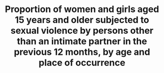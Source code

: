 ---
actual_indicator_available: See US data and metadata for indicator 5.2.1.
data_non_statistical: true
goal_meta_link: http://unstats.un.org/sdgs/files/metadata-compilation/Metadata-Goal-5.pdf
graph_title: See US data and metadata for indicator 5.2.1.
graph_type: null
has_metadata: true
indicator: 5.2.2
indicator_definition: "Number of girls and women aged 15+ who were subjected to sexual\
  \ violence by persons other than an intimate partner, as percentage of all girls\
  \ and women aged 15+, disaggregated by age and place of occurrence. Sexual violence\
  \ as defined in para 60 of the UN Guidelines for Producing Statistics on Violence\
  \ against Women: Statistical Surveys [1]: ... is any sort of harmful or unwanted\
  \ sexual behavior that is imposed on someone. It includes act of abusive sexual\
  \ contact, forced engagement in sexual acts, attempted or completed sexual acts\
  \ with a woman without her consent, sexual harassment, verbal abuse, threats, exposure,\
  \ unwanted touching, incest, etc. A minimum list of acts of sexual violence, which\
  \ should be expanded depending on the specific country context, consists of the\
  \ following: (a) Rape: Refers to engaging in the non-consensual vaginal, anal, or\
  \ oral penetration of a sexual nature of the body of another person with any bodily\
  \ part or object, including through the use of physical violence and by putting\
  \ the victim in a situation where she cannot say no or complies because of fear;\
  \ (b) Attempted rape: Refers to attempting to have non-consensual sexual intercourse\
  \ through the use of force or threats; (c) Other sexual acts: Refers to: \tIntimate\
  \ touching without consent \tSexual acts other than intercourse forced by money\
  \ \tSexual acts other than intercourse obtained through threats of physical violence\
  \ \tSexual acts other than intercourse obtained through threats to the well-being\
  \ of family members \tUse of force or coercion to obtain unwanted sexual acts or\
  \ any sexual activity that the female partner finds degrading or humiliating \t\
  Other acts of sexual violence. The indicator specifically considers the following:\
  \ 1) sexual violence (separately from physical violence); 2) women and girls aged\
  \ 15+ who were subjected to sexual violence; and 3) by perpetrators who are persons\
  \ other than an intimate partner.  This indicator provides the proportion of ever-partnered\
  \ girls and women aged 15+ subjected to physical, sexual or psychological violence\
  \ in the last 12 months by a current or former intimate partner. It is calculated\
  \ by dividing the number of ever-partnered girls and women aged 15+ subjected to\
  \ physical, sexual or psychological in the last 12 months by a current or former\
  \ intimate partner by the total number of ever-partnered girls and women aged 15+\
  \ in the population."
indicator_name: Proportion of women and girls aged 15 years and older subjected to
  sexual violence by persons other than an intimate partner in the previous 12 months,
  by age and place of occurrence
indicator_sort_order: 05-02-02
indicator_variable: null
layout: indicator
method_of_computation: NA
national_geographical_coverage: United States
permalink: /5-2-2/
published: true
rationale_interpretation: "Violence against women and girls is one of the most pervasive\
  \ human rights abuses in the world today and takes place in all countries. In order\
  \ to eradicate violence against women and girls, it is necessary to measure its\
  \ prevalence in all its forms. \nBy measuring the prevalence of sexual violence\
  \ by persons other than an intimate partner, this indicator complements the other\
  \ priority indicator in 5.2 (i.e. the proportion of ever-partnered women and girls\
  \ aged 15+ subjected to physical, sexual and psychological violence by a current\
  \ or former intimate partner, in the last 12 months, by form of violence and age).\
  \ \nFurthermore, by disaggregating this indicator by place of occurrence and perpetrator,\
  \ this indicator would measure sexual violence in the workplace and in public spaces.\
  \ \n\n Intimate partner violence includes abuse perpetrated by a current or former\
  \ partner within the context of marriage, cohabitation or any other formal or informal\
  \ union. Violence directed at girls and women is the most common form of gender-based\
  \ violence."
reporting_status: notstarted
sdg_goal: 5
source_active_1: true
source_notes_1: null
source_title_1: null
target: Eliminate all forms of violence against all women and girls in the public
  and private spheres, including trafficking and sexual and other types of exploitation.
target_id: '5.2'
title: Proportion of women and girls aged 15 years and older subjected to sexual violence
  by persons other than an intimate partner in the previous 12 months, by age and
  place of occurrence
un_custodial_agency: 'UNICEF, UN Women, UNFPA, WHO, UNODC (Partnering Agencies: UNSD,
  UNDP):'
un_designated_tier: '2'
variable_description: null
variable_notes: null
---